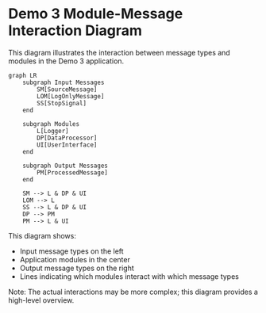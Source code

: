# Demo 3 Module-Message Interaction Diagram

This diagram illustrates the interaction between message types and modules in the Demo 3 application.

```mermaid
graph LR
    subgraph Input Messages
        SM[SourceMessage]
        LOM[LogOnlyMessage]
        SS[StopSignal]
    end

    subgraph Modules
        L[Logger]
        DP[DataProcessor]
        UI[UserInterface]
    end

    subgraph Output Messages
        PM[ProcessedMessage]
    end

    SM --> L & DP & UI
    LOM --> L
    SS --> L & DP & UI
    DP --> PM
    PM --> L & UI
```

This diagram shows:
- Input message types on the left
- Application modules in the center
- Output message types on the right
- Lines indicating which modules interact with which message types

Note: The actual interactions may be more complex; this diagram provides a high-level overview.
